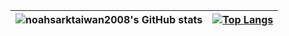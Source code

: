 | ![noahsarktaiwan2008's GitHub stats](https://github-readme-stats.vercel.app/api?username=noahsarktaiwan2008&show_icons=true&theme=prussian) | [![Top Langs](https://github-readme-stats.vercel.app/api/top-langs/?username=noahsarktaiwan2008&layout=compact)](https://github.com/anuraghazra/github-readme-stats) |
|---|---|
